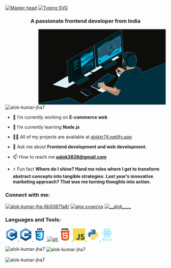 [![Master head](https://user-images.githubusercontent.com/90236635/232446433-d5540fa2-fe28-4bb8-b929-cdb51fe61336.gif)](https://github.com/Alok-kumar-jha7)
<a href="https://git.io/typing-svg" align="center"><img src="https://readme-typing-svg.demolab.com?font=&duration=3000&pause=100&color=18F3F7&center=true&vCenter=true&multiline=true&width=440&height=60&lines=Hi+There++%F0%9F%91%8B%2C+I'm+Alok+kumar+jha;++++++++++I+am+Fontend+devloper" alt="Typing SVG"  /></a>
<h3 align="center">A passionate frontend developer from India</h3>
<img align="right" alt="Coding" width="400" src="https://raw.githubusercontent.com/Potential17/Potential17/master/user%20(2).gif">

<p align="left"> <img src="https://komarev.com/ghpvc/?username=alok-kumar-jha7&label=Profile%20views&color=0e75b6&style=flat" alt="alok-kumar-jha7" /> </p>

- 🔭 I’m currently working on **E-commerce web**

- 🌱 I’m currently learning **Node.js**

- 👨‍💻 All of my projects are available at [alokkr74.netlify.app](alokkr74.netlify.app)

- 💬 Ask me about **Frontend development and web development.**

- 📫 How to reach me **aalok3828@gmail.com**

- ⚡ Fun fact **Where do I shine? Hand me roles where I get to transform abstract concepts into tangible strategies. Last year’s innovative marketing approach? That was me turning thoughts into action.**

<h3 align="left">Connect with me:</h3>
<p align="left">
<a href="https://linkedin.com/in/alok-kumar-jha-6b50871a8/" target="blank"><img align="center" src="https://raw.githubusercontent.com/rahuldkjain/github-profile-readme-generator/master/src/images/icons/Social/linked-in-alt.svg" alt="alok-kumar-jha-6b50871a8/" height="30" width="40" /></a>
<a href="https://fb.com/aɭoĸ ĸʌsʜƴʌp" target="blank"><img align="center" src="https://raw.githubusercontent.com/rahuldkjain/github-profile-readme-generator/master/src/images/icons/Social/facebook.svg" alt="aɭoĸ ĸʌsʜƴʌp" height="30" width="40" /></a>
<a href="https://instagram.com/__alok_._._" target="blank"><img align="center" src="https://raw.githubusercontent.com/rahuldkjain/github-profile-readme-generator/master/src/images/icons/Social/instagram.svg" alt="__alok_._._" height="30" width="40" /></a>
</p>

<h3 align="left">Languages and Tools:</h3>
<p align="left"> <a href="https://www.cprogramming.com/" target="_blank" rel="noreferrer"> <img src="https://raw.githubusercontent.com/devicons/devicon/master/icons/c/c-original.svg" alt="c" width="40" height="40"/> </a> <a href="https://www.w3schools.com/cpp/" target="_blank" rel="noreferrer"> <img src="https://raw.githubusercontent.com/devicons/devicon/master/icons/cplusplus/cplusplus-original.svg" alt="cplusplus" width="40" height="40"/> </a> <a href="https://www.w3schools.com/css/" target="_blank" rel="noreferrer"> <img src="https://raw.githubusercontent.com/devicons/devicon/master/icons/css3/css3-original-wordmark.svg" alt="css3" width="40" height="40"/> </a> <a href="https://git-scm.com/" target="_blank" rel="noreferrer"> <img src="https://www.vectorlogo.zone/logos/git-scm/git-scm-icon.svg" alt="git" width="40" height="40"/> </a> <a href="https://www.w3.org/html/" target="_blank" rel="noreferrer"> <img src="https://raw.githubusercontent.com/devicons/devicon/master/icons/html5/html5-original-wordmark.svg" alt="html5" width="40" height="40"/> </a> <a href="https://developer.mozilla.org/en-US/docs/Web/JavaScript" target="_blank" rel="noreferrer"> <img src="https://raw.githubusercontent.com/devicons/devicon/master/icons/javascript/javascript-original.svg" alt="javascript" width="40" height="40"/> </a> <a href="https://www.python.org" target="_blank" rel="noreferrer"> <img src="https://raw.githubusercontent.com/devicons/devicon/master/icons/python/python-original.svg" alt="python" width="40" height="40"/> </a> <a href="https://reactjs.org/" target="_blank" rel="noreferrer"> <img src="https://raw.githubusercontent.com/devicons/devicon/master/icons/react/react-original-wordmark.svg" alt="react" width="40" height="40"/> </a> </p>

<p><img align="left" src="https://github-readme-stats.vercel.app/api/top-langs?username=alok-kumar-jha7&show_icons=true&locale=en&layout=compact" alt="alok-kumar-jha7" /></p>

<p>&nbsp;<img align="center" src="https://github-readme-stats.vercel.app/api?username=alok-kumar-jha7&show_icons=true&locale=en" alt="alok-kumar-jha7" /></p>

<p><img align="center" src="https://github-readme-streak-stats.herokuapp.com/?user=alok-kumar-jha7&" alt="alok-kumar-jha7" /></p>
